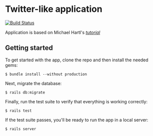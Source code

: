 # Twitter-like application
[![Build Status](https://travis-ci.org/s-gubernator/twitter_clone.svg?branch=master)](https://travis-ci.org/s-gubernator/twitter_clone)

Application is based on Michael Hartl's [*tutorial*](http://www.railstutorial.org/)

## Getting started
To get started with the app, clone the repo and then install the needed gems:
```
$ bundle install --without production
```

Next, migrate the database:
```
$ rails db:migrate
```

Finally, run the test suite to verify that everything is working correctly:
```
$ rails test
```

If the test suite passes, you'll be ready to run the app in a local server:
```
$ rails server
```